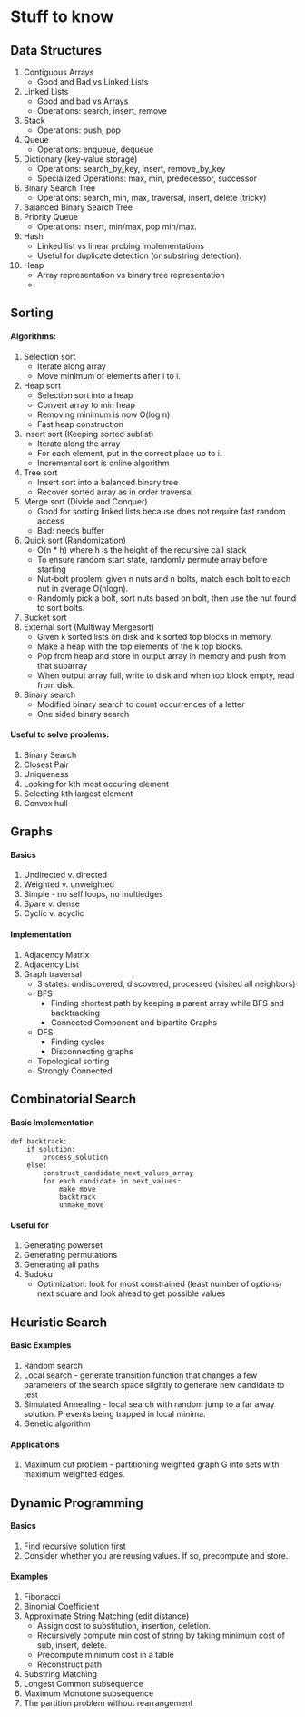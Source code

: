 # Stuff to know

## Data Structures

1. Contiguous Arrays
    - Good and Bad vs Linked Lists
2. Linked Lists
    - Good and bad vs Arrays
    - Operations: search, insert, remove
3. Stack
    - Operations: push, pop
4. Queue
    - Operations: enqueue, dequeue
5. Dictionary (key-value storage)
    - Operations: search_by_key, insert, remove_by_key
    - Specialized Operations: max, min, predecessor, successor
6. Binary Search Tree
    - Operations: search, min, max, traversal, insert, delete (tricky)
7. Balanced Binary Search Tree
8. Priority Queue
    - Operations: insert, min/max, pop min/max.
9. Hash
    - Linked list vs linear probing implementations
    - Useful for duplicate detection (or substring detection).
10. Heap
    - Array representation vs binary tree representation
    -

## Sorting

#### Algorithms:

1. Selection sort
    - Iterate along array
    - Move minimum of elements after i to i.
2. Heap sort
    - Selection sort into a heap
    - Convert array to min heap
    - Removing minimum is now O(log n)
    - Fast heap construction
3. Insert sort (Keeping sorted sublist)
    - Iterate along the array
    - For each element, put in the correct place up to i.
    - Incremental sort is online algorithm
4. Tree sort
    - Insert sort into a balanced binary tree
    - Recover sorted array as in order traversal
5. Merge sort (Divide and Conquer)
    - Good for sorting linked lists because does not require fast random access
    - Bad: needs buffer
7. Quick sort (Randomization)
    - O(n * h) where h is the height of the recursive call stack
    - To ensure random start state, randomly permute array before starting
    - Nut-bolt problem: given n nuts and n bolts, match each bolt to each nut in average O(nlogn).
    - Randomly pick a bolt, sort nuts based on bolt, then use the nut found to sort bolts.
8. Bucket sort
9. External sort (Multiway Mergesort)
    - Given k sorted lists on disk and k sorted top blocks in memory.
    - Make a heap with the top elements of the k top blocks.
    - Pop from heap and store in output array in memory and push from that subarray
    - When output array full, write to disk and when top block empty, read from disk.
10. Binary search
    - Modified binary search to count occurrences of a letter
    - One sided binary search

#### Useful to solve problems:

1. Binary Search
2. Closest Pair
3. Uniqueness
4. Looking for kth most occuring element
5. Selecting kth largest element
6. Convex hull

## Graphs

#### Basics

1. Undirected v. directed
2. Weighted v. unweighted
3. Simple - no self loops, no multiedges
4. Spare v. dense
5. Cyclic v. acyclic

#### Implementation

1. Adjacency Matrix
2. Adjacency List
3. Graph traversal
    - 3 states: undiscovered, discovered, processed (visited all neighbors)
    - BFS
        - Finding shortest path by keeping a parent array while BFS and backtracking
        - Connected Component and bipartite Graphs
    - DFS
        - Finding cycles
        - Disconnecting graphs
    - Topological sorting
    - Strongly Connected


## Combinatorial Search

#### Basic Implementation

```
def backtrack:
    if solution:
        process_solution
    else:
        construct_candidate_next_values_array
        for each candidate in next_values:
            make_move
            backtrack
            unmake_move
```

#### Useful for

1. Generating powerset
2. Generating permutations
3. Generating all paths
4. Sudoku
    - Optimization: look for most constrained (least number of options) next square and look ahead to get possible values

## Heuristic Search

#### Basic Examples

1. Random search
2. Local search - generate transition function that changes a few parameters of the search space slightly to generate new candidate to test
3. Simulated Annealing - local search with random jump to a far away solution. Prevents being trapped in local minima.
4. Genetic algorithm

#### Applications

1. Maximum cut problem - partitioning weighted graph G into sets with maximum weighted edges.

## Dynamic Programming

#### Basics

1. Find recursive solution first
2. Consider whether you are reusing values. If so, precompute and store.

#### Examples

1. Fibonacci
2. Binomial Coefficient
3. Approximate String Matching (edit distance)
    - Assign cost to substitution, insertion, deletion.
    - Recursively compute min cost of string by taking minimum cost of sub, insert, delete.
    - Precompute minimum cost in a table
    - Reconstruct path
4. Substring Matching
5. Longest Common subsequence
6. Maximum Monotone subsequence
7. The partition problem without rearrangement
